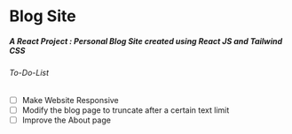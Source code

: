 # Blog Site
##### A React Project : Personal Blog Site created using React JS and Tailwind CSS

###### To-Do-List
- [ ] Make Website Responsive
- [ ] Modify the blog page to truncate after a certain text limit
- [ ] Improve the About page
